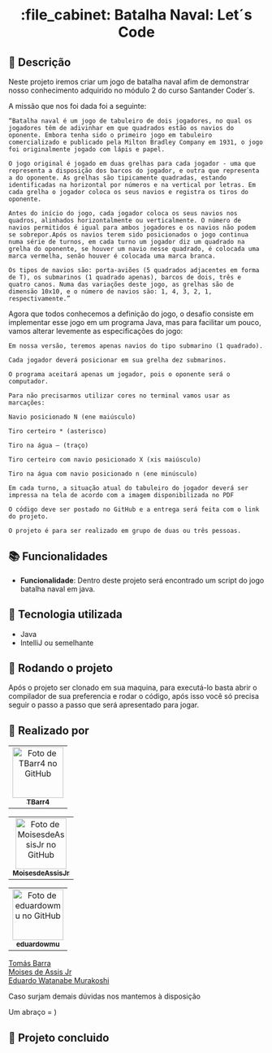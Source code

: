 <h1 align="center">:file_cabinet: Batalha Naval: Let´s Code</h1>

## :memo: Descrição
Neste projeto iremos criar um jogo de batalha naval afim de demonstrar nosso conhecimento adquirido no módulo 2 do curso Santander Coder´s.

A missão que nos foi dada foi a seguinte:


    “Batalha naval é um jogo de tabuleiro de dois jogadores, no qual os jogadores têm de adivinhar em que quadrados estão os navios do oponente. Embora tenha sido o primeiro jogo em tabuleiro comercializado e publicado pela Milton Bradley Company em 1931, o jogo foi originalmente jogado com lápis e papel.

    O jogo original é jogado em duas grelhas para cada jogador - uma que representa a disposição dos barcos do jogador, e outra que representa a do oponente. As grelhas são tipicamente quadradas, estando identificadas na horizontal por números e na vertical por letras. Em cada grelha o jogador coloca os seus navios e registra os tiros do oponente.

    Antes do início do jogo, cada jogador coloca os seus navios nos quadros, alinhados horizontalmente ou verticalmente. O número de navios permitidos é igual para ambos jogadores e os navios não podem se sobrepor.Após os navios terem sido posicionados o jogo continua numa série de turnos, em cada turno um jogador diz um quadrado na grelha do oponente, se houver um navio nesse quadrado, é colocada uma marca vermelha, senão houver é colocada uma marca branca.

    Os tipos de navios são: porta-aviões (5 quadrados adjacentes em forma de T), os submarinos (1 quadrado apenas), barcos de dois, três e quatro canos. Numa das variações deste jogo, as grelhas são de dimensão 10x10, e o número de navios são: 1, 4, 3, 2, 1, respectivamente.”

Agora que todos conhecemos a definição do jogo, o desafio consiste em implementar esse jogo em um programa Java, mas para facilitar um pouco, vamos alterar levemente as especificações do jogo:

    Em nossa versão, teremos apenas navios do tipo submarino (1 quadrado).

    Cada jogador deverá posicionar em sua grelha dez submarinos.

    O programa aceitará apenas um jogador, pois o oponente será o computador.

    Para não precisarmos utilizar cores no terminal vamos usar as marcações:

    Navio posicionado N (ene maiúsculo)

    Tiro certeiro * (asterisco)

    Tiro na água – (traço)

    Tiro certeiro com navio posicionado X (xis maiúsculo)

    Tiro na água com navio posicionado n (ene minúsculo)

    Em cada turno, a situação atual do tabuleiro do jogador deverá ser impressa na tela de acordo com a imagem disponibilizada no PDF

    O código deve ser postado no GitHub e a entrega será feita com o link do projeto.

    O projeto é para ser realizado em grupo de duas ou três pessoas.

## :books: Funcionalidades
* <b>Funcionalidade</b>: Dentro deste projeto será encontrado um script do jogo batalha naval em java.

## :wrench: Tecnologia utilizada
* Java
* IntelliJ ou semelhante

## :rocket: Rodando o projeto
Após o projeto ser clonado em sua maquina, para  executá-lo basta abrir o compilador de sua preferencia e rodar o código, após isso você só precisa seguir o passo a passo que será apresentado para jogar.

## :handshake: Realizado por
<table>
  <tr>
    <td align="center">
      <a href="https://github.com/TBarr4">
        <img src="https://avatars.githubusercontent.com/u/106219774?v=4" width="100px;" alt="Foto de TBarr4 no GitHub"/><br>
        <sub>
          <b>TBarr4</b>
        </sub>
      </a>
    </td>
  </tr>
</table>

<table>
  <tr>
    <td align="center">
      <a href="https://github.com/MoisesdeAssisJr">
        <img src="https://avatars.githubusercontent.com/u/115186359?v=4" width="100px;" alt="Foto de MoisesdeAssisJr no GitHub"/><br>
        <sub>
          <b>MoisesdeAssisJr</b>
        </sub>
      </a>
    </td>
  </tr>
</table>


<table>
  <tr>
    <td align="center">
      <a href="https://github.com/eduardowmu">
        <img src="https://avatars.githubusercontent.com/u/30440158?v=4" width="100px;" alt="Foto de eduardowmu no GitHub"/><br>
        <sub>
          <b>eduardowmu</b>
        </sub>
      </a>
    </td>
  </tr>
</table>

<div class="badge-base LI-profile-badge" data-locale="pt_BR" data-size="large" data-theme="dark" data-type="HORIZONTAL" data-vanity="tomas-barra" data-version="v1"><a class="badge-base__link LI-simple-link" href="https://br.linkedin.com/in/tomas-barra?trk=profile-badge">Tomás Barra</a></div>
              
<div class="badge-base LI-profile-badge" data-locale="pt_BR" data-size="large" data-theme="dark" data-type="HORIZONTAL" data-vanity="moisesdeassisjr" data-version="v1"><a class="badge-base__link LI-simple-link" href="https://br.linkedin.com/in/moisesdeassisjr?trk=profile-badge">Moises de Assis Jr</a></div>

<div class="badge-base LI-profile-badge" data-locale="pt_BR" data-size="large" data-theme="dark" data-type="HORIZONTAL" data-vanity="emurakoshi/" data-version="v1"><a class="badge-base__link LI-simple-link" href="https://br.linkedin.com/in/emurakoshi/?trk=profile-badge">Eduardo Watanabe Murakoshi</a></div>

Caso surjam demais dúvidas nos mantemos à disposição

Um abraço = )
## :dart: Projeto concluido 
